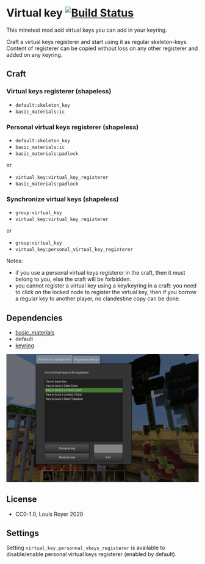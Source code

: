 # Virtual key [![Build Status](https://travis-ci.org/louisroyer/minetest-virtual-key.svg?branch=master)](https://travis-ci.org/louisroyer/minetest-virtual-key)

This minetest mod add virtual keys you can add in your keyring.

Craft a virtual keys registerer and start using it as regular skeleton-keys.
Content of registerer can be copied without loss on any other registerer and added on any keyring.

## Craft
### Virtual keys registerer (shapeless)
- `default:skeleton_key`
- `basic_materials:ic`

### Personal virtual keys registerer (shapeless)
- `default:skeleton_key`
- `basic_materials:ic`
- `basic_materials:padlock`

or
- `virtual_key:virtual_key_registerer`
- `basic_materials:padlock`

### Synchronize virtual keys (shapeless)
- `group:virtual_key`
- `virtual_key:virtual_key_registerer`

or
- `group:virtual_key`
- `virtual_key:personal_virtual_key_registerer`

Notes:
- if you use a personal virtual keys registerer in the craft, then it must belong to you, else the craft will be forbidden.
- you cannot register a virtual key using a key/keyring in a craft: you need to click on the locked node to register the virtual key, then if you borrow a regular key to another player, no clandestine copy can be done.

## Dependencies
- [basic_materials](https://gitlab.com/VanessaE/basic_materials)
- default
- [keyring](https://github.com/louisroyer/minetest-keyring)

![Screenshot](screenshot.png)

## License
- CC0-1.0, Louis Royer 2020

## Settings
Setting `virtual_key.personnal_vkeys_registerer` is available to disable/enable personal virtual keys registerer (enabled by default).
